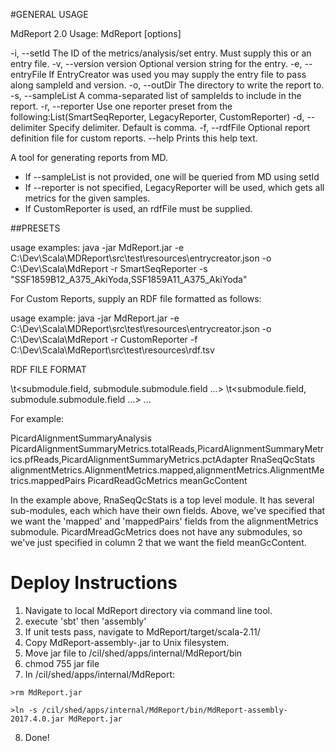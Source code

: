 #GENERAL USAGE

MdReport 2.0
Usage: MdReport [options]

  -i, --setId <id>         The ID of the metrics/analysis/set entry. Must supply this or an entry file.
  -v, --version version    Optional version string for the entry.
  -e, --entryFile <value>  If EntryCreator was used you may supply the entry file to pass along sampleId and version.
  -o, --outDir <outDir>    The directory to write the report to.
  -s, --sampleList <sampleList>
                           A comma-separated list of sampleIds to include in the report.
  -r, --reporter <reporter>
                           Use one reporter preset from the following:List(SmartSeqReporter, LegacyReporter, CustomReporter)
  -d, --delimiter <delimiter>
                           Specify delimiter. Default is comma.
  -f, --rdfFile <rdfFile>  Optional report definition file for custom reports.
  --help                   Prints this help text.

A tool for generating reports from MD.

* If --sampleList is not provided, one will be queried from MD using setId
* If --reporter is not specified, LegacyReporter will be used, which gets all metrics for the given samples.
* If CustomReporter is used, an rdfFile must be supplied.

##PRESETS

usage examples:
java -jar MdReport.jar -e C:\Dev\Scala\MDReport\src\test\resources\entrycreator.json -o C:\Dev\Scala\MdReport
-r SmartSeqReporter -s "SSF1859B12_A375_AkiYoda,SSF1859A11_A375_AkiYoda"

For Custom Reports, supply an RDF file formatted as follows:

usage example:
java -jar MdReport.jar -e C:\Dev\Scala\MDReport\src\test\resources\entrycreator.json
-o C:\Dev\Scala\MdReport -r CustomReporter -f C:\Dev\Scala\MdReport\src\test\resources\rdf.tsv


RDF FILE FORMAT

<top level module>\t<submodule.field, submodule.submodule.field ...>
<top level module>\t<submodule.field, submodule.submodule.field ...>
...

For example:

PicardAlignmentSummaryAnalysis	PicardAlignmentSummaryMetrics.totalReads,PicardAlignmentSummaryMetrics.pfReads,PicardAlignmentSummaryMetrics.pctAdapter
RnaSeqQcStats	alignmentMetrics.AlignmentMetrics.mapped,alignmentMetrics.AlignmentMetrics.mappedPairs
PicardReadGcMetrics	meanGcContent

In the example above, RnaSeqQcStats is a top level module. It has several sub-modules, each which have their own fields.
Above, we've specified that we want the 'mapped' and 'mappedPairs' fields from the alignmentMetrics submodule.
PicardMreadGcMetrics does not have any submodules, so we've just specified in column 2 that we want the field
meanGcContent.

# Deploy Instructions

1) Navigate to local MdReport directory via command line tool.
2) execute 'sbt' then 'assembly'
3) If unit tests pass, navigate to MdReport/target/scala-2.11/
4) Copy MdReport-assembly-<version>.jar to Unix filesystem.
5) Move jar file to /cil/shed/apps/internal/MdReport/bin
6) chmod 755 jar file
7) In  /cil/shed/apps/internal/MdReport:

`>rm MdReport.jar` 

`>ln -s /cil/shed/apps/internal/MdReport/bin/MdReport-assembly-2017.4.0.jar MdReport.jar`

8) Done! 